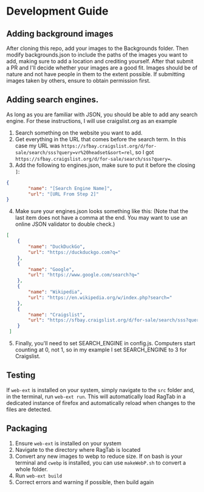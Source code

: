 # Development Guide
## Adding background images
After cloning this repo, add your images to the Backgrounds folder. Then modify backgrounds.json to include the paths of the images you want to add, making sure to add a location and crediting yourself. After that submit a PR and I'll decide whether your images are a good fit. Images should be of nature and not have people in them to the extent possible. If submitting images taken by others, ensure to obtain permission first.

## Adding search engines.
As long as you are familiar with JSON, you should be able to add any search engine. For these instructions, I will use craigslist.org as an example
1) Search something on the website you want to add.
2) Get everything in the URL that comes before the search term. In this case my URL was `https://sfbay.craigslist.org/d/for-sale/search/sss?query=vr%20headset&sort=rel`, so I got `https://sfbay.craigslist.org/d/for-sale/search/sss?query=`.
3) Add the following to engines.json, make sure to put it before the closing `]`:
```json
{
		"name": "[Search Engine Name]",
		"url": "[URL From Step 2]"
}
```
4) Make sure your engines.json looks something like this:
(Note that the last item does not have a comma at the end. You may want to use an online JSON validator to double check.)
```json
[
	{
		"name": "DuckDuckGo",
		"url": "https://duckduckgo.com?q="
	},
	{
		"name": "Google",
		"url": "https://www.google.com/search?q="
	},
	{
		"name": "Wikipedia",
		"url": "https://en.wikipedia.org/w/index.php?search="
	},
	{
		"name": "Craigslist",
		"url": "https://sfbay.craigslist.org/d/for-sale/search/sss?query="
	}
 ]
```
5) Finally, you'll need to set SEARCH_ENGINE in config.js. Computers start counting at 0, not 1, so in my example I set SEARCH_ENGINE to 3 for Craigslist.

## Testing
If `web-ext` is installed on your system, simply navigate to the `src` folder and, in the terminal, run `web-ext run`. This will automatically load RagTab in a dedicated instance of firefox and automatically reload when changes to the files are detected.

## Packaging
1) Ensure `web-ext` is installed on your system
2) Navigate to the directory where RagTab is located
3) Convert any new images to webp to reduce size. If on bash is your terminal and `cwebp` is installed, you can use `makeWebP.sh` to convert a whole folder.
3) Run `web-ext build`
4) Correct errors and warning if possible, then build again
